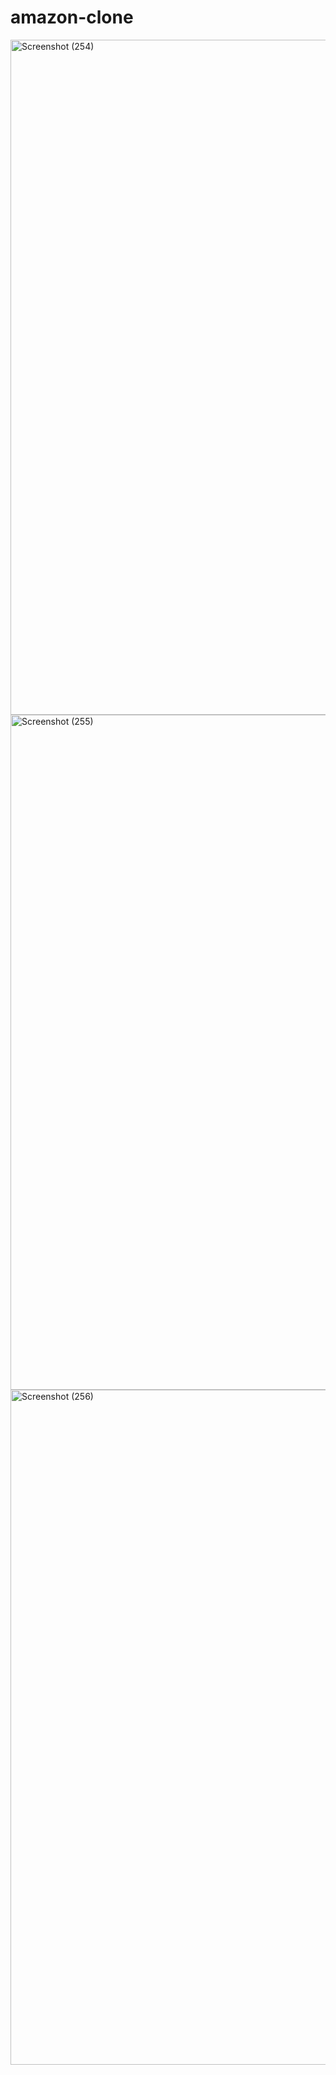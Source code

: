 # amazon-clone
<img width="1920" height="1080" alt="Screenshot (254)" src="https://github.com/user-attachments/assets/5fee9cae-e52d-421c-a04b-8f918df0e8d5" />
<img width="1920" height="1080" alt="Screenshot (255)" src="https://github.com/user-attachments/assets/39a9d7fb-1a2d-49b3-82a7-3b0c4d7142d4" />
<img width="1920" height="1080" alt="Screenshot (256)" src="https://github.com/user-attachments/assets/fef62067-b7f1-4c57-bfdb-e99e88f1d9d6" />

